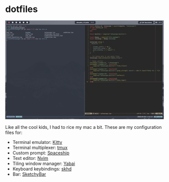 # dotfiles

![Example](Example.png)

Like all the cool kids, I had to rice my mac a bit. These are my configuration files for:

- Terminal emulator: [Kitty](<https://github.com/kovidgoyal/kitty>)
- Terminal multiplexer: [tmux](<https://github.com/tmux/tmux>)
- Custom prompt: [Spaceship](<https://spaceship-prompt.sh/>)
- Text editor: [Nvim](<https://github.com/neovim/neovim>)
- Tiling window manager: [Yabai](<https://github.com/koekeishiya/yabai>)
- Keyboard keybindings: [skhd](<https://github.com/koekeishiya/skhd>)
- Bar: [SketchyBar](<https://github.com/FelixKratz/SketchyBar>)

